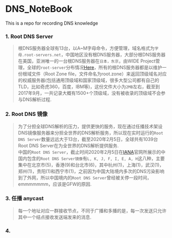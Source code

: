 # DNS_NoteBook
This is a repo for recording DNS knowledge

### 1. Root DNS Server  
> 根DNS服务器全球有13台，以A~M字母命令，方便管理，域名格式为```字母.root-servers.net```，中国地区没有根DNS服务器，大部分根DNS服务器在美国，亚洲唯一的一台根DNS服务器在```日本，东京```，由WIDE Project管理，全球的```root-server```分布情况[Here](https://root-servers.org/)，所有的根DNS服务器都是以维护一份根域文件（Root Zone file，文件命名为root.zone）来返回顶级域名对应的权威服务器(包括通用顶级域和国家顶级域，很多大型公司都有自己的TLD，比如奇虎360，百度，IBM等)，这份文件大小为```2MB```左右，截至到2017年9月，一共记录大概有1500+个顶级域，没有被收录的顶级域不会参与DNS解析过程.  

### 2. Root DNS 镜像
> 为了分担全球DNS解析的压力，提供更快的服务，现在通过任播技术架设DNS镜像服务器来分担全世界的DNS解析服务，所以现在实时运行的```Root DNS Server```数量远远大于13台，截至2020年2月5日，全球共有1039台Root DNS Server在为全世界的DNS解析提供服务.  
> 中国的```Root DNS Server```，截止时间2020年2月5日在[IANA](https://root-servers.org/)官网所展示的中国内包含的```Root DNS Server镜像```有```L, K, J, F, I, E, A, H```这八种，主要集中在北京市(5)，香港(9)和台北市(6)，其中杭州(1)，上海(1)，武汉(1)，郑州(1)，贵阳(1)和西宁市(1)，之前因为中国大陆境内多次的DNS污染影响到了外网，所以中国境内的```Root DNS Server```曾经被关停一段时间，emmmmmmm，应该是GFW的原因.  

### 3. 任播 anycast
> 每一个地址对应一群接收节点，不同于广播和多播的是，每一次发送只允许其中一个结点接收发送端发来的消息.

### 4. 


